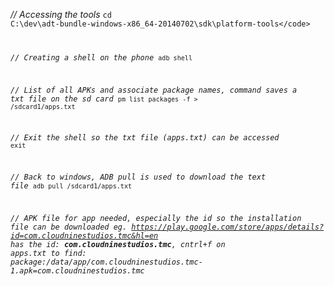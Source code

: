 *// Accessing the tools*
<code>cd C:\dev\adt-bundle-windows-x86_64-20140702\sdk\platform-tools\</code>


*// Creating a shell on the phone*
<code>adb shell</code>


*// List of all APKs and associate package names, command saves a txt file on the sd card*
<code>pm list packages -f > /sdcard1/apps.txt</code>


*// Exit the shell so the txt file (apps.txt) can be accessed*
<code>exit</code>


*// Back to windows, ADB pull is used to download the text file*
<code>adb pull /sdcard1/apps.txt</code>


*// APK file for app needed, especially the id so the installation file can be downloaded eg. https://play.google.com/store/apps/details?id=com.cloudninestudios.tmc&hl=en has the id: **com.cloudninestudios.tmc**, cntrl+f on apps.txt to find: package:/data/app/com.cloudninestudios.tmc-1.apk=com.cloudninestudios.tmc*
<code></code>

